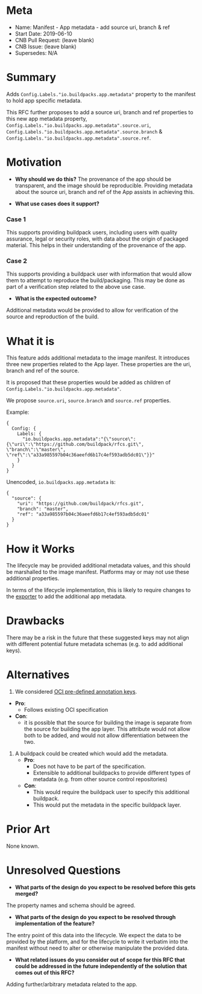 # Meta
[meta]: #meta
- Name: Manifest - App metadata - add source uri, branch & ref
- Start Date: 2019-06-10
- CNB Pull Request: (leave blank)
- CNB Issue: (leave blank)
- Supersedes: N/A

# Summary
[summary]: #summary

Adds `Config.Labels."io.buildpacks.app.metadata"` property to the manifest to hold app specific metadata.

This RFC further proposes to add a source uri, branch and ref properties to this new app metadata property, `Config.Labels."io.buildpacks.app.metadata".source.uri`, `Config.Labels."io.buildpacks.app.metadata".source.branch` & `Config.Labels."io.buildpacks.app.metadata".source.ref`.

# Motivation
[motivation]: #motivation

- **Why should we do this?**
The provenance of the app should be transparent, and the image should be
reproducible.  Providing metadata about the source uri, branch and ref of the App assists
in achieving this.

- **What use cases does it support?**
### Case 1
This supports providing buildpack users, including users with quality assurance, legal or security roles, with data about the origin of packaged material.  This helps in their understanding of the provenance of the app.

### Case 2
This supports providing a buildpack user with information that would allow them to attempt to reproduce the build/packaging.  This may be done as part of a verification step related to the above use case.

- **What is the expected outcome?**

Additional metadata would be provided to allow for verification of the source and reproduction of the build.

# What it is
[what-it-is]: #what-it-is

This feature adds additional metadata to the image manifest.  It introduces
three new properties related to the App layer.  These properties are the uri, branch and ref
of the source.

It is proposed that these properties would be added as children of `Config.Labels."io.buildpacks.app.metadata"`.

We propose `source.uri`, `source.branch` and `source.ref` properties.

Example:
```
{
  Config: {
    Labels: {
      "io.buildpacks.app.metadata":"{\"source\":{\"uri\":\"https://github.com/buildpack/rfcs.git\", \"branch\":\"master\", \"ref\":\"a33a985597b04c36aeefd6b17c4ef593adb5dc01\"}}"
    }
  }
}
```

Unencoded, `io.buildpacks.app.metadata` is:
```
{
  "source": {
    "uri": "https://github.com/buildpack/rfcs.git",
    "branch": "master",
    "ref": "a33a985597b04c36aeefd6b17c4ef593adb5dc01"
  }
}
```

# How it Works
[how-it-works]: #how-it-works

The lifecycle may be provided additional metadata values, and this should be marshalled to the image manifest.
Platforms may or may not use these additional properties.

In terms of the lifecycle implementation, this is likely to require changes to the [exporter](https://github.com/buildpack/lifecycle/blob/af8b71578ed91303834ef57a7e3568ce3081f153/exporter.go#L50-L54) to add the additional app metadata.

# Drawbacks
[drawbacks]: #drawbacks

There may be a risk in the future that these suggested keys may not align with different potential future metadata schemas (e.g. to add additional keys).

# Alternatives
[alternatives]: #alternatives

1. We considered [OCI pre-defined annotation
keys](https://github.com/opencontainers/image-spec/blob/master/annotations.md#pre-defined-annotation-keys).
*  **Pro**:
    * Follows existing OCI specification
*  **Con**:
    * it is possible that the source for building the image is separate from the source for building the app layer.  This attribute would not allow both to be added, and would not allow differentiation between the two.
1. A buildpack could be created which would add the metadata.
    *  **Pro**:
        * Does not have to be part of the specification.
        * Extensible to additional buildpacks to provide different types of metadata (e.g. from other source control repositories)
    *  **Con**:
        * This would require the buildpack user to specify this additional buildpack.
        * This would put the metadata in the specific buildpack layer.

# Prior Art
[prior-art]: #prior-art

None known.

# Unresolved Questions
[unresolved-questions]: #unresolved-questions

- **What parts of the design do you expect to be resolved before this gets merged?**

The property names and schema should be agreed.

- **What parts of the design do you expect to be resolved through implementation of the feature?**

The entry point of this data into the lifecycle.  We expect the data to be
provided by the platform, and for the lifecycle to write it verbatim into the
manifest without need to alter or otherwise manipulate the provided data.

- **What related issues do you consider out of scope for this RFC that could be addressed in the future independently of the solution that comes out of this RFC?**

Adding further/arbitrary metadata related to the app.
